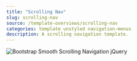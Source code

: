```yaml
---
title: "Scrolling Nav"
slug: scrolling-nav
source: /template-overviews/scrolling-nav
categories: template unstyled navigation-menus
description: A scrolling navigation template.
---
```


<img src="/assets/img/templates/scrolling-nav.jpg" class="img-responsive" alt="Bootstrap Smooth Scrolling Navigation jQuery">